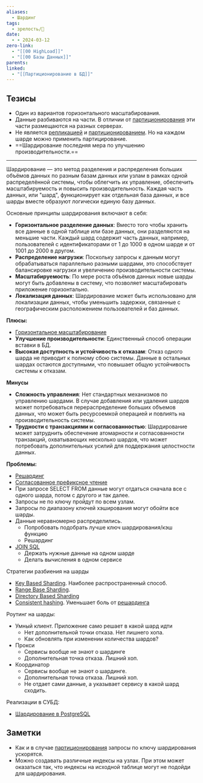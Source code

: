 ```yaml
---
aliases:
  - Шардинг
tags:
  - зрелость/🌱
date:
  - - 2024-03-12
zero-link:
  - "[[00 HighLoad]]"
  - "[[00 Базы Данных]]"
parents: 
linked:
  - "[[Партиционирование в БД]]"
---
```

## Тезисы
- Один из вариантов горизонтального масштабирования.
- Данные разбиваются на части. В отличии от [партиционирования](Партиционирование%20в%20БД.md) эти части размещаются на разных серверах.
- Не является [репликацией](_inbox/Репликация.md) и [партиционированием](Партиционирование%20в%20БД.md). Но на каждом шарде можно применить партицирование.
- ==Шардирование последняя мера по улучшению производительности.==
***

Шардирование — это метод разделения и распределения больших объёмов данных по разным базам данных или узлам в рамках одной распределённой системы, чтобы облегчить их управление, обеспечить масштабируемость и повысить производительность. Каждая часть данных, или "шард", функционирует как отдельная база данных, и все шарды вместе образуют логически единую базу данных.

Основные принципы шардирования включают в себя:
- **Горизонтальное разделение данных**: Вместо того чтобы хранить все данные в одной таблице или базе данных, они разделяются на меньшие части. Каждый шард содержит часть данных, например, пользователей с идентификаторами от 1 до 1000 в одном шарде и от 1001 до 2000 в другом.
- **Распределение нагрузки**: Поскольку запросы к данным могут обрабатываться параллельно разными шардами, это способствует балансировке нагрузки и увеличению производительности системы.
- **Масштабируемость**: По мере роста объёмов данных новые шарды могут быть добавлены в систему, что позволяет масштабировать приложение горизонтально.
- **Локализация данных**: Шардирование может быть использовано для локализации данных, чтобы уменьшить задержки, связанные с географическим расположением пользователей и баз данных.

**Плюсы:**
- [Горизонтальное масштабирование](Горизонтальное%20масштабирование.md)
- **Улучшение производительности**: Единственный способ операции вставки в БД.
- **Высокая доступность и устойчивость к отказам**: Отказ одного шарда не приводит к полному сбою системы. Данные в остальных шардах остаются доступными, что повышает общую устойчивость системы к отказам.

**Минусы**
- **Сложность управления**: Нет стандартных механизмов по управлению шардами. В случае добавления или удаления шардов может потребоваться перераспределение больших объемов данных, что может быть ресурсоемкой операцией и повлиять на производительность системы.
- **Трудности с транзакциями и согласованностью**: Шардирование может затруднить обеспечение атомарности и согласованности транзакций, охватывающих несколько шардов, что может потребовать дополнительных усилий для поддержания целостности данных.

**Проблемы:**
- [Решардинг](Решардинг.md)
- [Согласованное префиксное чтение](Согласованное%20префиксное%20чтение.md)
- При запросе SELECT FROM данные могут отдаться сначала все с одного шарда, потом с другого и так далее.
- Запросы не по ключу пройдут по всем узлам.
- Запросы по диапазону ключей хэширования могут обойти все шарды.
- Данные неравномерно распределились.
	- Попробовать подобрать лучше ключ шардирования/кэш функцию
	- Решардинг
- [JOIN SQL](JOIN%20SQL.md)
	- Держать нужные данные на одном шарде
	- Делать вычисления в одном сервисе

Стратегии разбиения на шарды
- [Key Based Sharding](Key%20Based%20Sharding.md). Наиболее распространенный способ.
- [Range Base Sharding](Range%20Base%20Sharding.md).
- [Directory Based Sharding](Directory%20Based%20Sharding.md)
- [Consistent hashing](Consistent%20hashing.md). Уменьшает боль от [решардинга](Решардинг.md)

Роутинг на шарды:
- Умный клиент. Приложение само решает в какой шард идти
	- Нет дополнительной точки отказа. Нет лишнего хопа.
	- Как обновлять при изменении количества шардов?
- Прокси
	- Сервисы вообще не знают о шардинге
	- Дополнительная точка отказа. Лишний хоп.
- Координатор
	- Сервисы вообще не знают о шардинге.
	- Дополнительная точка отказа. Лишний хоп.
	- Не отдает сами данные, а указывает сервису в какой шард сходить.

Реализации в СУБД:
- [Шардирование в PostgreSQL](Шардирование%20в%20PostgreSQL.md)
## Заметки
- Как и в случае [партиционирования](Партиционирование%20в%20БД.md) запросы по ключу шардирования ускорятся.
- Можно создавать различные индексы на узлах. При этом может оказаться так, что индексы на исходной таблице могут не подойди для шардирования.